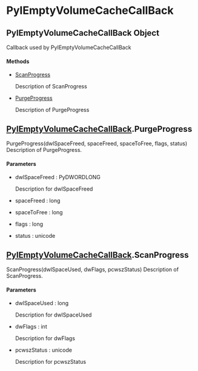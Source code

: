 # PyIEmptyVolumeCacheCallBack


## PyIEmptyVolumeCacheCallBack Object

Callback used by PyIEmptyVolumeCacheCallBack

#### Methods

  - [ScanProgress](PyIEmptyVolumeCacheCallBack.md#pyiemptyvolumecachecallbackscanprogress)

    Description of ScanProgress&nbsp;

  - [PurgeProgress](PyIEmptyVolumeCacheCallBack.md#pyiemptyvolumecachecallbackpurgeprogress)

    Description of PurgeProgress&nbsp;


## [PyIEmptyVolumeCacheCallBack](PyIEmptyVolumeCacheCallBack.md#pyiemptyvolumecachecallback)\.PurgeProgress

PurgeProgress\(dwlSpaceFreed, spaceFreed, spaceToFree, flags, status\)
Description of PurgeProgress\.

#### Parameters

  - dwlSpaceFreed : PyDWORDLONG

    Description for dwlSpaceFreed

  - spaceFreed : long

    

  - spaceToFree : long

    

  - flags : long

    

  - status : unicode

    


## [PyIEmptyVolumeCacheCallBack](PyIEmptyVolumeCacheCallBack.md#pyiemptyvolumecachecallback)\.ScanProgress

ScanProgress\(dwlSpaceUsed, dwFlags, pcwszStatus\)
Description of ScanProgress\.

#### Parameters

  - dwlSpaceUsed : long

    Description for dwlSpaceUsed

  - dwFlags : int

    Description for dwFlags

  - pcwszStatus : unicode

    Description for pcwszStatus